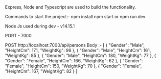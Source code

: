 Express, Node and Typescript are used to build the functionality.

Commands to start the project:-
        npm install
        npm start or npm run dev

Node Js used during dev - v14.15.1

PORT - 7000

POST http://localhost:7000/api/persons
Body :-
[
    {
        "Gender": "Male",
        "HeightCm": 171,
        "WeightKg": 96
    },
    {
        "Gender": "Male",
        "HeightCm": 161,
        "WeightKg": 85
    },
    {
        "Gender": "Male",
        "HeightCm": 180,
        "WeightKg": 77
    },
    {
        "Gender": "Female",
        "HeightCm": 166,
        "WeightKg": 62
    },
    {
        "Gender": "Female",
        "HeightCm": 150,
        "WeightKg": 70
    },
    {
        "Gender": "Female",
        "HeightCm": 167,
        "WeightKg": 82
    }
]